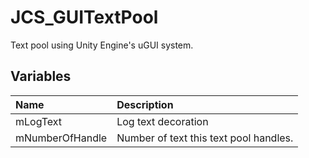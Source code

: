 # JCS_GUITextPool

Text pool using Unity Engine's uGUI system.

## Variables

| Name | Description |
|:---|:---|
| mLogText | Log text decoration |
| mNumberOfHandle | Number of text this text pool handles. |
